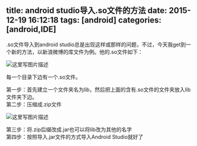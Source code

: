title: android studio导入.so文件的方法
date: 2015-12-19 16:12:18
tags: [android]
categories: [android,IDE]
---
.so文件导入到android studio总是出现这样或那样的问题，不过，今天我get到一个新的方法，以新浪微博的库文件为例。他的.so文件如下：

![这里写图片描述](http://img.blog.csdn.net/20151219162334915)

每一个目录下边有一个.so文件。

第一步：首先建立一个文件夹名为lib，然后把上面的含有.so文件的文件夹放入lib文件夹下边。  
第二步：压缩成.zip文件  

![这里写图片描述](http://img.blog.csdn.net/20151219162923447)  

第三步：将.zip后缀改成.jar也可以将lib改为其他的名字  
第四步：按照导入.jar文件的方式导入Android Studio就好了
